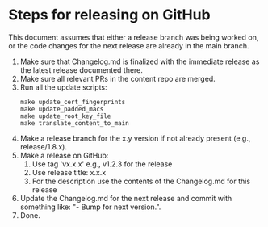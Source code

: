 # Steps for releasing on GitHub

This document assumes that either a release branch was being worked on, or the
code changes for the next release are already in the main branch.

1. Make sure that Changelog.md is finalized with the immediate release as the
   latest release documented there.
2. Make sure all relevant PRs in the content repo are merged.
3. Run all the update scripts:
   ```
   make update_cert_fingerprints
   make update_padded_macs
   make update_root_key_file
   make translate_content_to_main
   ```
4. Make a release branch for the x.y version if not already present (e.g., release/1.8.x).
5. Make a release on GitHub:
   1. Use tag 'vx.x.x' e.g., v1.2.3 for the release
   2. Use release title: x.x.x
   3. For the description use the contents of the Changelog.md for this release
6. Update the Changelog.md for the next release and commit with something like:
   "- Bump for next version.".
7. Done.
